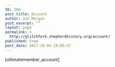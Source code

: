 ```yaml
---
ID: 266
post_title: Account
author: Jon Morgan
post_excerpt: ""
layout: page
permalink: >
  http://glitchfork.shepherdhistory.org/account/
published: true
post_date: 2017-10-04 19:09:47
---
```

[ultimatemember_account]